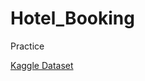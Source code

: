 # Hotel_Booking
Practice 

[Kaggle Dataset](https://www.kaggle.com/jessemostipak/hotel-booking-demand)
